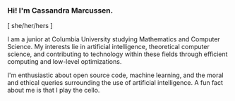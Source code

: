 ### Hi! I'm Cassandra Marcussen. 
\[ she/her/hers \]

I am a junior at Columbia University studying Mathematics and Computer Science. My interests lie in artificial intelligence, theoretical computer science, and contributing to technology within these fields through efficient computing and low-level optimizations. 

I'm enthusiastic about open source code, machine learning, and the moral and ethical queries surrounding the use of artificial intelligence. A fun fact about me is that I play the cello.

<!--
**cassmarcussen/cassmarcussen** is a ✨ _special_ ✨ repository because its `README.md` (this file) appears on your GitHub profile.

Here are some ideas to get you started:

- 🔭 I’m currently working on ...
- 🌱 I’m currently learning ...
- 👯 I’m looking to collaborate on ...
- 🤔 I’m looking for help with ...
- 💬 Ask me about ...
- 📫 How to reach me: ...
- 😄 Pronouns: ...
- ⚡ Fun fact: ...
-->
